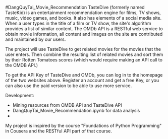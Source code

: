 #DangQuyTai_Movie_Recommendation
TasteDive (formerly named TasteKid) is an entertainment recommendation engine for films, TV shows, music, video games, and books. It also has elements of a social media site. When a user types in the title of a film or TV show, the site's algorithm provides a list of similar content. The OMDb API is a RESTful web service to obtain movie information, all content and images on the site are contributed and maintained by our users.

The project will use TasteDive to get related movies for the movies that the user enters. Then combine the resulting list of related movies and sort them by their Rotten Tomatoes scores (which would require making an API call to the OMDB API.)

To get the API Key of TasteDive and OMDb, you can log in to the homepage of the two websites above. Register an account and get a free Key, or you can also use the paid version to be able to use more service.

Development:
- Mining resources from OMDB API and TasteDive API
- DangQuyTai_Movie_Recommendation.ipynb for data analysis
- 
My project is inspired by the course "Foundations of Python Programming" in Cousera and the RESTful API part of that course.

